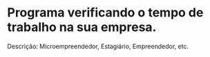 # Programa verificando o tempo de trabalho na sua empresa.
Descrição: Microempreendedor, Estagiário, Empreendedor, etc.
